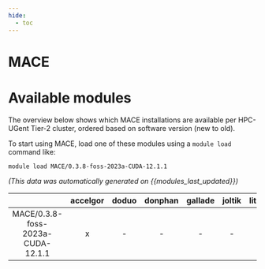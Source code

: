 ```yaml
---
hide:
  - toc
---
```


MACE
====

# Available modules


The overview below shows which MACE installations are available per HPC-UGent Tier-2 cluster, ordered based on software version (new to old).

To start using MACE, load one of these modules using a `module load` command like:

```shell
module load MACE/0.3.8-foss-2023a-CUDA-12.1.1
```

*(This data was automatically generated on {{modules_last_updated}})*

| |accelgor|doduo|donphan|gallade|joltik|litleo|shinx|
| :---: | :---: | :---: | :---: | :---: | :---: | :---: | :---: |
|MACE/0.3.8-foss-2023a-CUDA-12.1.1|x|-|-|-|-|-|-|
